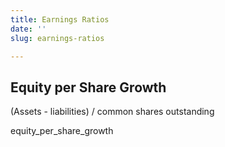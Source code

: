 ```yaml
---
title: Earnings Ratios
date: ''
slug: earnings-ratios

---
```

## Equity per Share Growth

(Assets - liabilities) / common shares outstanding

equity_per_share_growth